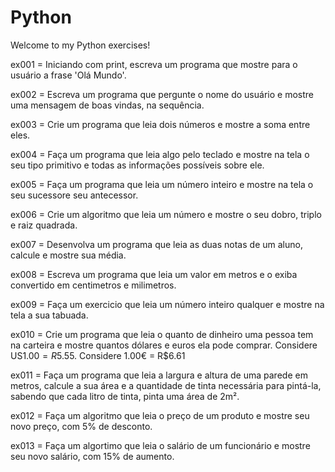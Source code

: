 # Python
Welcome to my Python exercises!

ex001 = Iniciando com print, escreva um programa que mostre para o usuário a frase 'Olá Mundo'.

ex002 = Escreva um programa que pergunte o nome do usuário e mostre uma mensagem de boas vindas, na sequência.

ex003 = Crie um programa que leia dois números e mostre a soma entre eles.

ex004 = Faça um programa que leia algo pelo teclado e mostre na tela o seu tipo primitivo e todas as informações possíveis sobre ele.

ex005 = Faça um programa que leia um número inteiro e mostre na tela o seu sucessore seu antecessor.

ex006 = Crie um algoritmo que leia um número e mostre o seu dobro, triplo e raiz quadrada.

ex007 = Desenvolva um programa que leia as duas notas  de um aluno, calcule e mostre sua média.

ex008 = Escreva um programa que leia um valor em metros e o exiba convertido em centimetros e milimetros.

ex009 = Faça um exercicio que leia um número inteiro qualquer e mostre na tela a sua tabuada.

ex010 = Crie um programa que leia o quanto de dinheiro uma pessoa tem na carteira e mostre quantos dólares e euros ela pode comprar. Considere US$1.00 = R$5.55.
Considere 1.00€ = R$6.61

ex011 = Faça um programa  que leia a largura e altura de uma parede em metros, calcule a sua área e a quantidade de tinta necessária para pintá-la, sabendo que cada litro de tinta, pinta uma área de 2m².

ex012 = Faça um algoritmo que leia o preço de um produto e mostre seu novo preço, com 5% de desconto.

ex013 = Faça um algortimo que leia o salário de um funcionário e mostre seu novo salário, com 15% de aumento.
